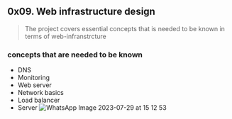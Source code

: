 ## 0x09. Web infrastructure design

> The project covers essential concepts that is needed to be known in terms of web-infranstrcture

### concepts that are needed to be known
* DNS
* Monitoring
* Web server
* Network basics
* Load balancer
* Server
![WhatsApp Image 2023-07-29 at 15 12 53](https://github.com/kevin-ada/alx-system_engineering-devops/assets/136765569/80ccb381-8a88-48f5-a328-e4b83eb6a6ad)
